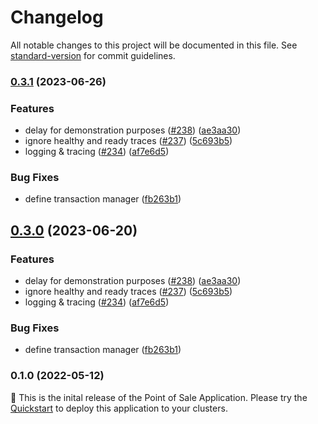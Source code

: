 # Changelog

All notable changes to this project will be documented in this file. See [standard-version](https://github.com/conventional-changelog/standard-version) for commit guidelines.

### [0.3.1](https://github.com/mokkapps/changelog-generator-demo/compare/v0.2.0-jss...v0.3.1) (2023-06-26)


### Features

* delay for demonstration purposes ([#238](https://github.com/GoogleCloudPlatform/point-of-sale/issues/238)) ([ae3aa30](https://github.com/mokkapps/changelog-generator-demo/commits/ae3aa30d18ef46fd409c06f09065f511bdff46fe))
* ignore healthy and ready traces ([#237](https://github.com/GoogleCloudPlatform/point-of-sale/issues/237)) ([5c693b5](https://github.com/mokkapps/changelog-generator-demo/commits/5c693b56a94bad98b0e83091ed40f35095dbcd53))
* logging & tracing ([#234](https://github.com/GoogleCloudPlatform/point-of-sale/issues/234)) ([af7e6d5](https://github.com/mokkapps/changelog-generator-demo/commits/af7e6d5aeb1ef93b0d3a731240c95d3d4cad2972))


### Bug Fixes

* define transaction manager ([fb263b1](https://github.com/mokkapps/changelog-generator-demo/commits/fb263b16e6fd5142817f8988cb0aa0d4ca3589ff))

## [0.3.0](https://github.com/mokkapps/changelog-generator-demo/compare/v0.2.0-jss...v0.3.0) (2023-06-20)


### Features

* delay for demonstration purposes ([#238](https://github.com/GoogleCloudPlatform/point-of-sale/issues/238)) ([ae3aa30](https://github.com/mokkapps/changelog-generator-demo/commits/ae3aa30d18ef46fd409c06f09065f511bdff46fe))
* ignore healthy and ready traces ([#237](https://github.com/GoogleCloudPlatform/point-of-sale/issues/237)) ([5c693b5](https://github.com/mokkapps/changelog-generator-demo/commits/5c693b56a94bad98b0e83091ed40f35095dbcd53))
* logging & tracing ([#234](https://github.com/GoogleCloudPlatform/point-of-sale/issues/234)) ([af7e6d5](https://github.com/mokkapps/changelog-generator-demo/commits/af7e6d5aeb1ef93b0d3a731240c95d3d4cad2972))


### Bug Fixes

* define transaction manager ([fb263b1](https://github.com/mokkapps/changelog-generator-demo/commits/fb263b16e6fd5142817f8988cb0aa0d4ca3589ff))

### 0.1.0 (2022-05-12)

🍔 This is the inital release of the Point of Sale Application. Please try the [Quickstart](/docs/quickstart.md) to deploy this application to your clusters.
